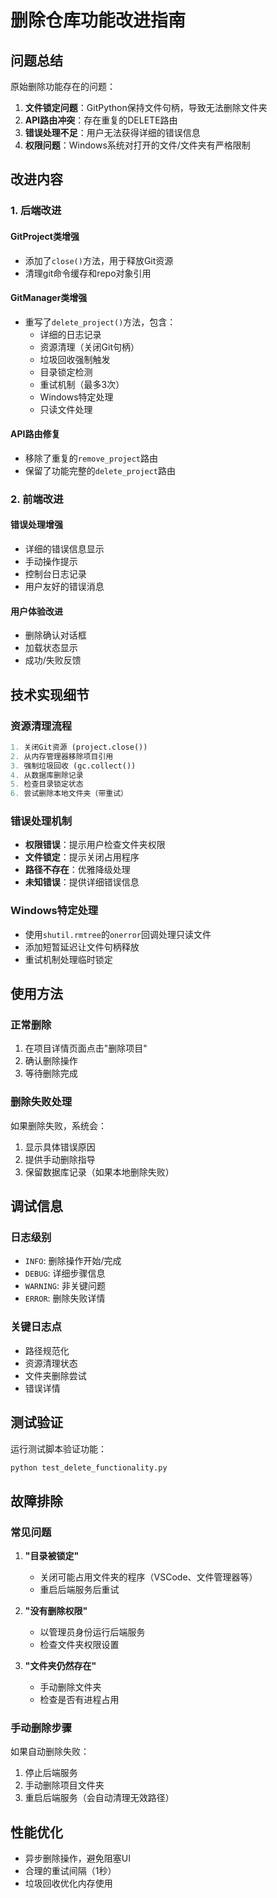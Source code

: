 # 删除仓库功能改进指南

## 问题总结
原始删除功能存在的问题：
1. **文件锁定问题**：GitPython保持文件句柄，导致无法删除文件夹
2. **API路由冲突**：存在重复的DELETE路由
3. **错误处理不足**：用户无法获得详细的错误信息
4. **权限问题**：Windows系统对打开的文件/文件夹有严格限制

## 改进内容

### 1. 后端改进

#### GitProject类增强
- 添加了`close()`方法，用于释放Git资源
- 清理git命令缓存和repo对象引用

#### GitManager类增强
- 重写了`delete_project()`方法，包含：
  - 详细的日志记录
  - 资源清理（关闭Git句柄）
  - 垃圾回收强制触发
  - 目录锁定检测
  - 重试机制（最多3次）
  - Windows特定处理
  - 只读文件处理

#### API路由修复
- 移除了重复的`remove_project`路由
- 保留了功能完整的`delete_project`路由

### 2. 前端改进

#### 错误处理增强
- 详细的错误信息显示
- 手动操作提示
- 控制台日志记录
- 用户友好的错误消息

#### 用户体验改进
- 删除确认对话框
- 加载状态显示
- 成功/失败反馈

## 技术实现细节

### 资源清理流程
```python
1. 关闭Git资源 (project.close())
2. 从内存管理器移除项目引用
3. 强制垃圾回收 (gc.collect())
4. 从数据库删除记录
5. 检查目录锁定状态
6. 尝试删除本地文件夹（带重试）
```

### 错误处理机制
- **权限错误**：提示用户检查文件夹权限
- **文件锁定**：提示关闭占用程序
- **路径不存在**：优雅降级处理
- **未知错误**：提供详细错误信息

### Windows特定处理
- 使用`shutil.rmtree`的`onerror`回调处理只读文件
- 添加短暂延迟让文件句柄释放
- 重试机制处理临时锁定

## 使用方法

### 正常删除
1. 在项目详情页面点击"删除项目"
2. 确认删除操作
3. 等待删除完成

### 删除失败处理
如果删除失败，系统会：
1. 显示具体错误原因
2. 提供手动删除指导
3. 保留数据库记录（如果本地删除失败）

## 调试信息

### 日志级别
- `INFO`: 删除操作开始/完成
- `DEBUG`: 详细步骤信息
- `WARNING`: 非关键问题
- `ERROR`: 删除失败详情

### 关键日志点
- 路径规范化
- 资源清理状态
- 文件夹删除尝试
- 错误详情

## 测试验证

运行测试脚本验证功能：
```bash
python test_delete_functionality.py
```

## 故障排除

### 常见问题
1. **"目录被锁定"**
   - 关闭可能占用文件夹的程序（VSCode、文件管理器等）
   - 重启后端服务后重试

2. **"没有删除权限"**
   - 以管理员身份运行后端服务
   - 检查文件夹权限设置

3. **"文件夹仍然存在"**
   - 手动删除文件夹
   - 检查是否有进程占用

### 手动删除步骤
如果自动删除失败：
1. 停止后端服务
2. 手动删除项目文件夹
3. 重启后端服务（会自动清理无效路径）

## 性能优化

- 异步删除操作，避免阻塞UI
- 合理的重试间隔（1秒）
- 垃圾回收优化内存使用
